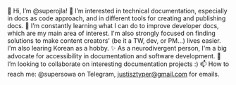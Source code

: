 👋 Hi, I’m @superojla!
👀 I’m interested in technical documentation, especially in docs as code approach, and in different tools for creating and publishing docs.
🌱 I’m constantly learning what I can do to improve developer docs, which are my main area of interest. I'm also strongly focused on finding solutions to make content creators' (be it a TW, dev, or PM...) lives easier. I'm also learing Korean as a hobby.
✨ As a neurodivergent person, I'm a big advocate for accessibility in documentation and software development.
💞️ I’m looking to collaborate on interesting documentation projects :)
📫 How to reach me: @supersowa on Telegram, justisztyper@gmail.com for emails.

<!---
superojla/superojla is a ✨ special ✨ repository because its `README.md` (this file) appears on your GitHub profile.
You can click the Preview link to take a look at your changes.
--->
